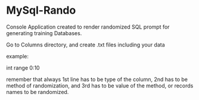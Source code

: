 # MySql-Rando
 
Console Application created to render randomized SQL prompt for generating training Databases.

Go to Columns directory, and create .txt files including your data

example:

int
range
0:10

remember that always 1st line has to be type of the column, 2nd has to be method of randomization, and 3rd has to be value of the method, or records names to be randomized.